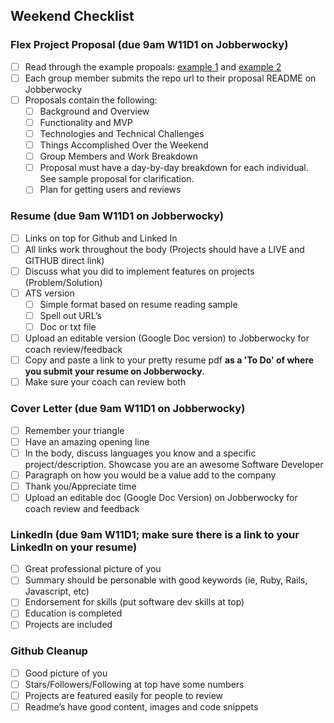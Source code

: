 ## Weekend Checklist

### Flex Project Proposal (due 9am W11D1 on Jobberwocky)
- [ ] Read through the example propoals: [example 1](https://github.com/appacademy/sf-job-search-curriculum/blob/master/projects/flex-project/flex-sample-proposal2/README.md) and [example 2](https://github.com/JaredTan/Woven/tree/master/docs)
- [ ] Each group member submits the repo url to their proposal README on Jobberwocky
- [ ] Proposals contain the following: 
  - [ ] Background and Overview
  - [ ] Functionality and MVP
  - [ ] Technologies and Technical Challenges
  - [ ] Things Accomplished Over the Weekend
  - [ ] Group Members and Work Breakdown
  - [ ] Proposal must have a day-by-day breakdown for each individual. See sample proposal for clarification.
  - [ ] Plan for getting users and reviews 
### Resume (due 9am W11D1 on Jobberwocky)
- [ ] Links on top for Github and Linked In
- [ ] All links work throughout the body (Projects should have a LIVE and GITHUB direct link)
- [ ] Discuss what you did to implement features on projects (Problem/Solution)
- [ ] ATS version
  - [ ] Simple format based on resume reading sample
  - [ ] Spell out URL’s
  - [ ] Doc or txt file
- [ ] Upload an editable version (Google Doc version) to Jobberwocky for coach review/feedback
- [ ] Copy and paste a link to your pretty resume pdf **as a 'To Do' of where you submit your resume on Jobberwocky**. 
- [ ] Make sure your coach can review both

### Cover Letter (due 9am W11D1 on Jobberwocky)
- [ ] Remember your triangle
- [ ] Have an amazing opening line
- [ ] In the body, discuss languages you know and a specific project/description.  Showcase you are an awesome Software Developer
- [ ] Paragraph on how you would be a value add to the company
- [ ] Thank you/Appreciate time
- [ ] Upload an editable doc (Google Doc Version) on Jobberwocky for coach review and feedback

### LinkedIn (due 9am W11D1; make sure there is a link to your LinkedIn on your resume)
- [ ] Great professional picture of you
- [ ] Summary should be personable with good keywords (ie, Ruby, Rails, Javascript, etc)
- [ ] Endorsement for skills (put software dev skills at top)
- [ ] Education is completed
- [ ] Projects are included

### Github Cleanup
- [ ] Good picture of you
- [ ] Stars/Followers/Following at top have some numbers
- [ ] Projects are featured easily for people to review
- [ ] Readme’s have good content, images and code snippets
